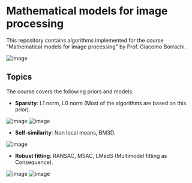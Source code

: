 # Mathematical models for image processing

This repository contains algorithms implemented for the course "Mathematical models for image processing" by Prof. Giacomo Borrachi.

![image](https://github.com/user-attachments/assets/6156f88d-0b63-49c2-96c8-92493179edce)


## Topics

The course covers the following priors and models:

- **Sparsity**: L1 norm, L0 norm (Most of the algorithms are based on this prior).

![image](https://github.com/user-attachments/assets/f69941bd-6716-40e6-8c3f-43a7da48d6ce)
![image](https://github.com/user-attachments/assets/08ab48b8-d118-461f-9fc4-a6a53c8ee43a)

- **Self-similarity**: Non local means, BM3D.

![image](https://github.com/user-attachments/assets/2e9dd016-c53f-470f-bece-af6a112e9db9)

- **Robust fitting**: RANSAC, MSAC, LMedS (Multimodel fitting as Consequence).

![image](https://github.com/user-attachments/assets/282aa51f-5e6e-422d-ba56-4a0193997879)
![image](https://github.com/user-attachments/assets/47611e5d-2823-4b03-998f-195eb14489a3)

